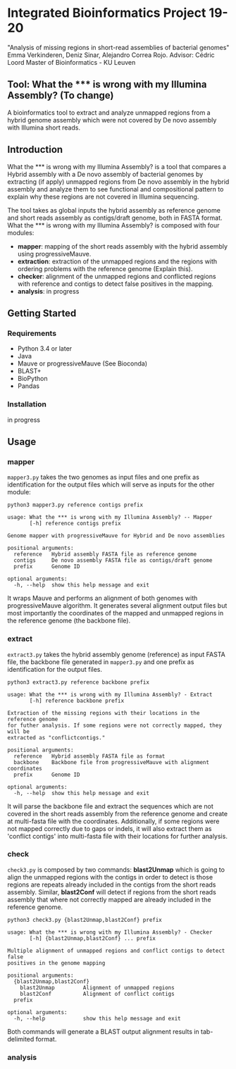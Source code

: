 # Integrated Bioinformatics Project 19-20

"Analysis of missing regions in short-read assemblies of bacterial genomes" Emma Verkinderen, Deniz Sinar, Alejandro Correa Rojo.
Advisor: Cédric Loord
Master of Bioinformatics - KU Leuven

## Tool: What the *** is wrong with my Illumina Assembly? (To change)

A bioinformatics tool to extract and analyze unmapped regions from a hybrid genome assembly which were not covered by De novo assembly with Illumina short reads.

## Introduction

What the *** is wrong with my Illumina Assembly? is a tool that compares a Hybrid assembly with a De novo assembly of bacterial genomes by extracting (if apply) unmapped regions from De novo assembly in the hybrid assembly and analyze them to see functional and compositional pattern to explain why these regions are not covered in Illumina sequencing.

The tool takes as global inputs the hybrid assembly as reference genome and short reads assembly as contigs/draft genome, both in FASTA format. What the *** is wrong with my Illumina Assembly? is composed with four modules:

- **mapper**: mapping of the short reads assembly with the hybrid assembly using progressiveMauve.
- **extraction**: extraction of the unmapped regions and the regions with ordering problems with the reference genome (Explain this).
- **checker**: alignment of the unmapped regions and conflicted regions with reference and contigs to detect false positives in the mapping.
- **analysis**: in progress 

## Getting Started

### Requirements

- Python 3.4 or later
- Java
- Mauve or progressiveMauve (See Bioconda)
- BLAST+
- BioPython
- Pandas

### Installation

in progress

## Usage

### mapper

`mapper3.py` takes the two genomes as input files and one prefix as identification for the output files which will serve as inputs for the other module:

```
python3 mapper3.py reference contigs prefix

usage: What the *** is wrong with my Illumina Assembly? -- Mapper
       [-h] reference contigs prefix

Genome mapper with progressiveMauve for Hybrid and De novo assemblies

positional arguments:
  reference   Hybrid assembly FASTA file as reference genome
  contigs     De novo assembly FASTA file as contigs/draft genome
  prefix      Genome ID

optional arguments:
  -h, --help  show this help message and exit

```

It wraps Mauve and performs an alignment of both genomes with progressiveMauve algorithm. It generates several alignment output files but most importantly the coordinates of the mapped and unmapped regions in the reference genome (the backbone file).

### extract

`extract3.py` takes the hybrid assembly genome (reference) as input FASTA file, the backbone file generated in `mapper3.py` and one prefix as identification for the output files.

```
python3 extract3.py reference backbone prefix

usage: What the *** is wrong with my Illumina Assembly? - Extract
       [-h] reference backbone prefix

Extraction of the missing regions with their locations in the reference genome
for futher analysis. If some regions were not correctly mapped, they will be
extracted as "conflictcontigs."

positional arguments:
  reference   Hybrid assembly FASTA file as format
  backbone    Backbone file from progressiveMauve with alignment coordinates
  prefix      Genome ID

optional arguments:
  -h, --help  show this help message and exit

```
It will parse the backbone file and extract the sequences which are not covered in the short reads assembly from the reference genome and create at multi-fasta file with the coordinates. Additionally, if some regions were not mapped correctly due to gaps or indels, it will also extract them as 'conflict contigs' into multi-fasta file with their locations for further analysis.

### check

`check3.py` is composed by two commands: **blast2Unmap** which is going to align the unmapped regions with the contigs in order to detect is those regions are repeats already included in the contigs from the short reads assembly. Similar, **blast2Conf** will detect if regions from the short reads assembly that where not correctly mapped are already included in the reference genome.

```
python3 check3.py {blast2Unmap,blast2Conf} prefix

usage: What the *** is wrong with my Illumina Assembly? - Checker
       [-h] {blast2Unmap,blast2Conf} ... prefix

Multiple alignment of unmapped regions and conflict contigs to detect false
positives in the genome mapping

positional arguments:
  {blast2Unmap,blast2Conf}
    blast2Unmap         Alignment of unmapped regions
    blast2Conf          Alignment of conflict contigs
  prefix

optional arguments:
  -h, --help            show this help message and exit

```
Both commands will generate a BLAST output alignment results in tab-delimited format.

### analysis